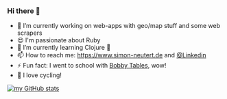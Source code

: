 ### Hi there 👋

- 🔭 I’m currently working on web-apps with geo/map stuff and some web scrapers
- 😍 I'm passionate about Ruby
- 🌱 I’m currently learning Clojure 🥰 
- 📫 How to reach me: https://www.simon-neutert.de and [@Linkedin](https://www.linkedin.com/in/simon-neutert/)
- ⚡ Fun fact: I went to school with [Bobby Tables](https://lmgtfy.app/?q=bobby+tables+sql+injection), wow!
- 🚴 I love cycling!

[![my GitHub stats](https://github-readme-stats.vercel.app/api?username=simonneutert&show_icons=true&include_all_commits=true)](https://github.com/anuraghazra/github-readme-stats)

<!--
**simonneutert/simonneutert** is a ✨ _special_ ✨ repository because its `README.md` (this file) appears on your GitHub profile.

Here are some ideas to get you started:

- 🔭 I’m currently working on ...
- 🌱 I’m currently learning ...
- 👯 I’m looking to collaborate on ...
- 🤔 I’m looking for help with ...
- 💬 Ask me about ...
- 📫 How to reach me: ...
- 😄 Pronouns: ...
- ⚡ Fun fact: ...
-->
